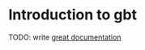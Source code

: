 # Introduction to gbt

TODO: write [great documentation](http://jacobian.org/writing/what-to-write/)
